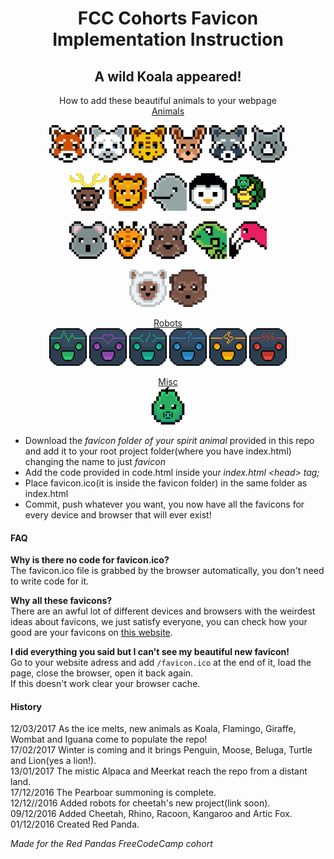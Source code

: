 <h1 align="center">FCC Cohorts Favicon Implementation Instruction</h1>
<h2 align="center">A wild Koala appeared!</h2>
<p align="center">How to add these beautiful animals to your webpage<br>
<a href="./animals">Animals</a><br></p>

<p align="center">
<img src="./animals/red-panda/apple-touch-icon-60x60.png" title="Red Panda" alt="Red Panda">
<img src="./animals/artic-fox/apple-touch-icon-60x60.png" title="Artic Fox" alt="Artic Fox">
<img src="./animals/cheetah/apple-touch-icon-60x60.png" title="Cheetah" alt="Cheetah">
<img src="./animals/kangaroo/apple-touch-icon-60x60.png" title="Kangaroo" alt="Kangaroo">
<img src="./animals/racoon/apple-touch-icon-60x60.png" title="Racoon" alt="Racoon">
<img src="./animals/rhino/apple-touch-icon-60x60.png" title="Rhino" alt="Rhino"><br></p>
<p align="center">
<img src="./animals/moose/apple-touch-icon-60x60.png" title="Moose" alt="Moose">
<img src="./animals/lion/apple-touch-icon-60x60.png" title="Lion" alt="Lion">
<img src="./animals/beluga/apple-touch-icon-60x60.png" title="Beluga" alt="Beluga">
<img src="./animals/penguin/apple-touch-icon-60x60.png" title="Penguin" alt="Penguin">
<img src="./animals/turtle/apple-touch-icon-60x60.png" title="Turtle" alt="Turtle"><br></p>
<p align="center">
<img src="./animals/koala/apple-touch-icon-60x60.png" title="Koala" alt="Koala">
<img src="./animals/giraffe/apple-touch-icon-60x60.png" title="Giraffe" alt="Giraffe">
<img src="./animals/wombat/apple-touch-icon-60x60.png" title="Wombat" alt="Wombat">
<img src="./animals/iguana/apple-touch-icon-60x60.png" title="Iguana" alt="Iguana">
<img src="./animals/flamingo/apple-touch-icon-60x60.png" title="Flamingo" alt="Flamingo"><br></p>
<p align="center">
<img src="./animals/alpaca/apple-touch-icon-60x60.png" title="Alpaca" alt="Alpaca">
<img src="./animals/meerkat/apple-touch-icon-60x60.png" title="Meerkat" alt="Meerkat"><br></p>
<p align="center">
<a href="./robots">Robots</a><br>
<img src="./robots/chat-robot-life/apple-touch-icon-60x60.png" title="Happy Robot" alt="Happy Robot">
<img src="./robots/chat-robot-love/apple-touch-icon-60x60.png" title="Love Robot" alt="Love Robot">
<img src="./robots/chat-robot-coder/apple-touch-icon-60x60.png" title="WebDev Robot" alt="WebDev Robot">
<img src="./robots/chat-robot-genie/apple-touch-icon-60x60.png" title="Genie Robot" alt="Genie Robot">
<img src="./robots/chat-robot-flash/apple-touch-icon-60x60.png" title="Flash Robot" alt="Flash Robot">
<img src="./robots/chat-robot-angry/apple-touch-icon-60x60.png" title="Angry Robot" alt="Angry Robot"><br></p>
<p align="center">
<a href="./misc">Misc</a><br>
<img src="./misc/the-pearboar/apple-touch-icon-60x60.png" title="Pearboar!" alt="Pearboar!">
</p>
<ul>
<li>Download the <i>favicon folder of your spirit animal</i> provided in this repo and add it to your root project folder(where you have index.html) changing the name to just <i>favicon</i></li>
<li>Add the code provided in code.html inside your <i>index.html &lt;head&gt; tag;</i></li>
<li>Place favicon.ico(it is inside the favicon folder) in the same folder as index.html</li>
<li>Commit, push whatever you want, you now have all the favicons for every device and browser that will ever exist!</li>
</ul>

<h4>FAQ</h4>
<p><b>Why is there no code for favicon.ico?</b><br>
The favicon.ico file is grabbed by the browser automatically, you don't need to write code for it.<br>


<b>Why all these favicons?</b><br>
There are an awful lot of different devices and browsers with the weirdest ideas about favicons, we just satisfy everyone, you can check how your good are your favicons on <a href="http://www.favicomatic.com/favicon-test">this website</a>.<br>


<b>I did everything you said but I can't see my beautiful new favicon!</b><br>
Go to your website adress and add <code>/favicon.ico</code> at the end of it, load the page, close the browser, open it back again.<br>
If this doesn't work clear your browser cache.</p>


<h4>History</h4>
<p>
12/03/2017 As the ice melts, new animals as Koala, Flamingo, Giraffe, Wombat and Iguana come to populate the repo!<br>
17/02/2017 Winter is coming and it brings Penguin, Moose, Beluga, Turtle and Lion(yes a lion!).<br>
13/01/2017 The mistic Alpaca and Meerkat reach the repo from a distant land.<br>
17/12/2016 The Pearboar summoning is complete.<br>
12/12//2016 Added robots for cheetah's new project(link soon).<br>
09/12/2016 Added Cheetah, Rhino, Racoon, Kangaroo and Artic Fox.<br>
01/12/2016 Created Red Panda.</p>

<i>Made for the Red Pandas FreeCodeCamp cohort</i></p>
